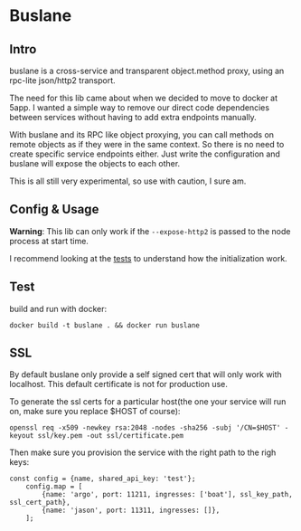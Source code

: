 # Buslane

## Intro

buslane is a cross-service and transparent object.method proxy, using an rpc-lite json/http2 transport.

The need for this lib came about when we decided to move to docker at 5app. I wanted a simple way to remove our direct code dependencies between services without having to add extra endpoints manually.

With buslane and its RPC like object proxying, you can call methods on remote objects as if they were in the same context. So there is no need to create specific service endpoints either. Just write the configuration and buslane will expose the objects to each other.

This is all still very experimental, so use with caution, I sure am.

## Config & Usage

__Warning__: This lib can only work if the ``--expose-http2`` is passed to the node process at start time.

I recommend looking at the [tests](https://github.com/5app/buslane/tree/master/test) to understand how the initialization work.

## Test

build and run with docker:

```
docker build -t buslane . && docker run buslane
```


## SSL

By default buslane only provide a self signed cert that will only work with localhost. This default certificate is not for production use. 

To generate the ssl certs for a particular host(the one your service will run on, make sure you replace $HOST of course):

    openssl req -x509 -newkey rsa:2048 -nodes -sha256 -subj '/CN=$HOST' -keyout ssl/key.pem -out ssl/certificate.pem

Then make sure you provision the service with the right path to the righ keys:

```
const config = {name, shared_api_key: 'test'};
	config.map = [
		{name: 'argo', port: 11211, ingresses: ['boat'], ssl_key_path, ssl_cert_path},
		{name: 'jason', port: 11311, ingresses: []},
	];

```


